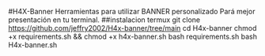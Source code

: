 #H4X-Banner
Herramientas para utilizar BANNER personalizado
Pará mejor presentación en tu terminal. 
##instalacion termux
git clone 
https://github.com/jeffry2002/H4x-banner/tree/main
cd H4x-banner
chmod +x requirements.sh && chmod +x h4x-banner.sh
bash requirements.sh
bash H4x-banner.sh
